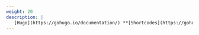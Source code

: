 ```yaml
---
weight: 20
description: |
   [Hugo](https://gohugo.io/documentation/) **[Shortcodes](https://gohugo.io/templates/shortcode-templates)** 
---
```

